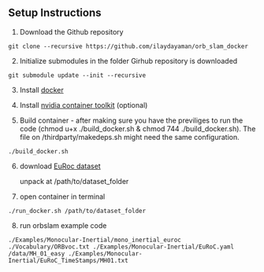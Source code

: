 ## Setup Instructions

1. Download the Github repository

```console
git clone --recursive https://github.com/ilaydayaman/orb_slam_docker
```

2. Initialize submodules in the folder Girhub repository is downloaded

```console
git submodule update --init --recursive
```

3. Install [docker](https://docs.docker.com/engine/install/)

4. Install [nvidia container toolkit](https://docs.nvidia.com/datacenter/cloud-native/container-toolkit/install-guide.html) (optional)

5. Build container - after making sure you have the previliges to run the code (chmod u+x ./build_docker.sh & chmod 744 ./build_docker.sh). The file on /thirdparty/makedeps.sh might need the same configuration. 

```console
./build_docker.sh
```
6. download [EuRoc dataset](http://robotics.ethz.ch/~asl-datasets/ijrr_euroc_mav_dataset/machine_hall/MH_01_easy/MH_01_easy.zip)

   unpack at /path/to/dataset_folder
   
7. open container in terminal

```console
./run_docker.sh /path/to/dataset_folder
```

8. run orbslam example code

```console
./Examples/Monocular-Inertial/mono_inertial_euroc ./Vocabulary/ORBvoc.txt ./Examples/Monocular-Inertial/EuRoC.yaml /data/MH_01_easy ./Examples/Monocular-Inertial/EuRoC_TimeStamps/MH01.txt
```
